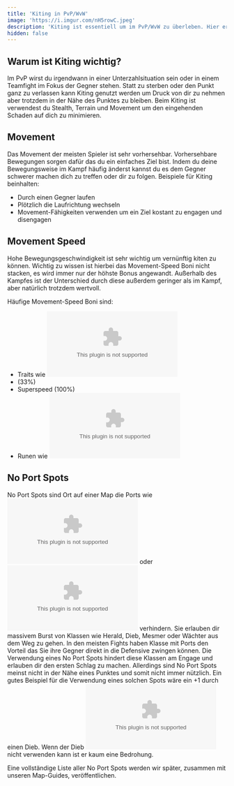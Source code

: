 ```yaml
---
title: 'Kiting in PvP/WvW'
image: 'https://i.imgur.com/nH5rowC.jpeg'
description: 'Kiting ist essentiell um im PvP/WvW zu überleben. Hier erklären wir euch alles was ihr wissen müsst.'
hidden: false
---
```


## Warum ist Kiting wichtig?

Im PvP wirst du irgendwann in einer Unterzahlsituation sein oder in einem Teamfight im Fokus der Gegner stehen. Statt zu sterben oder den Punkt ganz zu verlassen kann Kiting genutzt werden um Druck von dir zu nehmen aber trotzdem in der Nähe des Punktes zu bleiben. Beim Kiting ist verwendest du Stealth, Terrain und Movement um den eingehenden Schaden auf dich zu minimieren.

## Movement

Das Movement der meisten Spieler ist sehr vorhersehbar. Vorhersehbare Bewegungen sorgen dafür das du ein einfaches Ziel bist. Indem du deine Bewegungsweise im Kampf häufig änderst kannst du es dem Gegner schwerer machen dich zu treffen oder dir zu folgen. Beispiele für Kiting beinhalten:

- Durch einen Gegner laufen
- Plötzlich die Laufrichtung wechseln
- Movement-Fähigkeiten verwenden um ein Ziel kostant zu engagen und disengagen

## Movement Speed

Hohe Bewegungsgeschwindigkeit ist sehr wichtig um vernünftig kiten zu können. Wichtig zu wissen ist hierbei das Movement-Speed Boni nicht stacken, es wird immer nur der höhste Bonus angewandt. Außerhalb des Kampfes ist der Unterschied durch diese außerdem geringer als im Kampf, aber natürlich trotzdem wertvoll.

Häufige Movement-Speed Boni sind:
- Traits wie <embed type="traits" id="1413" size="16">
- <boon name="swiftness"/> (33%)
- Superspeed (100%)
- Runen wie <embed type="items" id="79983" size="16">

## No Port Spots

No Port Spots sind Ort auf einer Map die Ports wie <embed type="skills" id="13014" size="16"> oder <embed type="skills" id="28231" size="16"> verhindern. Sie erlauben dir massivem Burst von Klassen wie Herald, Dieb, Mesmer oder Wächter aus dem Weg zu gehen. In den meisten Fights haben Klasse mit Ports den Vorteil das Sie ihre Gegner direkt in die Defensive zwingen können. Die Verwendung eines No Port Spots hindert diese Klassen am Engage und erlauben dir den ersten Schlag zu machen. Allerdings sind No Port Spots meinst nicht in der Nähe eines Punktes und somit nicht immer nützlich. Ein gutes Beispiel für die Verwendung eines solchen Spots wäre ein +1 durch einen Dieb. Wenn der Dieb <embed type="skills" id="13014" size="16"> nicht verwenden kann ist er kaum eine Bedrohung.  

Eine vollständige Liste aller No Port Spots werden wir später, zusammen mit unseren Map-Guides, veröffentlichen.